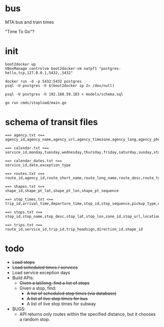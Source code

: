 # bus
MTA bus and train times

"Time To Go"?

# init

```
boot2docker up 
VBoxManage controlvm boot2docker-vm natpf1 "postgres-hello,tcp,127.0.0.1,5432,,5432"

docker run -d -p 5432:5432 postgres
psql -U postgres -h $(boot2docker ip 2> /dev/null)

psql -U postgres -h 192.168.59.103 < models/schema.sql

go run cmds/stopload/main.go
```

# schema of transit files

```
==> agency.txt <==
agency_id,agency_name,agency_url,agency_timezone,agency_lang,agency_phone

==> calendar.txt <==
service_id,monday,tuesday,wednesday,thursday,friday,saturday,sunday,start_date,end_date

==> calendar_dates.txt <==
service_id,date,exception_type

==> routes.txt <==
route_id,agency_id,route_short_name,route_long_name,route_desc,route_type,route_url,route_color,route_text_color

==> shapes.txt <==
shape_id,shape_pt_lat,shape_pt_lon,shape_pt_sequence

==> stop_times.txt <==
trip_id,arrival_time,departure_time,stop_id,stop_sequence,pickup_type,drop_off_type

==> stops.txt <==
stop_id,stop_name,stop_desc,stop_lat,stop_lon,zone_id,stop_url,location_type,parent_station

==> trips.txt <==
route_id,service_id,trip_id,trip_headsign,direction_id,shape_id
```

# todo

  * ~~Load stops~~
  * ~~Load scheduled times / services~~
  * Load service exception days
  * Build APIs:
    * ~~Given a lat/long, find a list of stops~~
    * Given a stop, find:
        * ~~A list of scheduled stop times (via database)~~
        * ~~A list of live stop times for bus~~
        * A list of live stop times for subway
  * BUGS:
     * API returns only routes within the specified distance, but it chooses
       a random stop.

